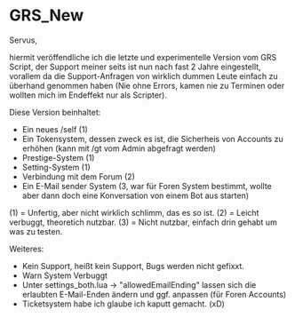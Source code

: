 # GRS_New
Servus,

hiermit veröffendliche ich die letzte und experimentelle Version vom GRS Script, der Support
meiner seits ist nun nach fast 2 Jahre eingestellt, vorallem da die Support-Anfragen
von wirklich dummen Leute einfach zu überhand genommen haben (Nie ohne Errors, kamen nie zu Terminen oder wollten mich im Endeffekt nur als Scripter).

Diese Version beinhaltet:
- Ein neues /self (1)
- Ein Tokensystem, dessen zweck es ist, die Sicherheis von Accounts zu erhöhen (kann mit /gt vom Admin abgefragt werden)
- Prestige-System (1)
- Setting-System (1)
- Verbindung mit dem Forum (2)
- Ein E-Mail sender System (3, war für Foren System bestimmt, wollte aber dann doch eine Konversation von einem Bot aus starten)



(1) = Unfertig, aber nicht wirklich schlimm, das es so ist.
(2) = Leicht verbuggt, theoretich nutzbar. 
(3) = Nicht nutzbar, einfach drin gehabt um was zu testen.

Weiteres:
- Kein Support, heißt kein Support, Bugs werden nicht gefixxt.
- Warn System Verbuggt
- Unter settings_both.lua -> "allowedEmailEnding" lassen sich die erlaubten E-Mail-Enden ändern und ggf. anpassen (für Foren Accounts)
- Ticketsystem habe ich glaube ich kaputt gemacht. (xD)